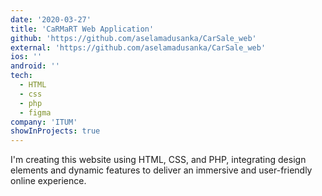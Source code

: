 ```yaml
---
date: '2020-03-27'
title: 'CaRMaRT Web Application'
github: 'https://github.com/aselamadusanka/CarSale_web'
external: 'https://github.com/aselamadusanka/CarSale_web'
ios: ''
android: ''
tech:
  - HTML
  - css
  - php
  - figma
company: 'ITUM'
showInProjects: true
---
```


I'm creating this website using HTML, CSS, and PHP, integrating design elements and dynamic features to deliver an immersive and user-friendly online experience.
